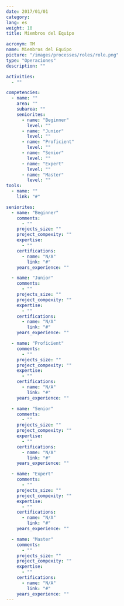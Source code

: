 ```yaml
---
date: 2017/01/01
category:
lang: es
weight: 10
title: Miembros del Equipo

acronym: TM
name: Miembros del Equipo
picture: "/images/processes/roles/role.png"
type: "Operaciones"
description: ""

activities:
  - ""

competencies:
  - name: ""
    area: ""
    subarea: ""
    seniorites:
      - name: "Beginner"
        level: ""
      - name: "Junior"
        level: ""
      - name: "Proficient"
        level: ""
      - name: "Senior"
        level: ""
      - name: "Expert"
        level: ""
      - name: "Master"
        level: ""
tools:
  - name: ""
    link: "#"

seniorites:
  - name: "Beginner"
    comments:
      - ""
    projects_size: ""
    project_compexity: ""
    expertise:
      - ""
    certifications:
      - name: "N/A"
        link: "#"
    years_experience: ""

  - name: "Junior"
    comments:
      - ""
    projects_size: ""
    project_compexity: ""
    expertise:
      - ""
    certifications:
      - name: "N/A"
        link: "#"
    years_experience: ""

  - name: "Proficient"
    comments:
      - ""
    projects_size: ""
    project_compexity: ""
    expertise:
      - ""
    certifications:
      - name: "N/A"
        link: "#"
    years_experience: ""

  - name: "Senior"
    comments:
      - ""
    projects_size: ""
    project_compexity: ""
    expertise:
      - ""
    certifications:
      - name: "N/A"
        link: "#"
    years_experience: ""

  - name: "Expert"
    comments:
      - ""
    projects_size: ""
    project_compexity: ""
    expertise:
      - ""
    certifications:
      - name: "N/A"
        link: "#"
    years_experience: ""

  - name: "Master"
    comments:
      - ""
    projects_size: ""
    project_compexity: ""
    expertise:
      - ""
    certifications:
      - name: "N/A"
        link: "#"
    years_experience: ""
---
```

